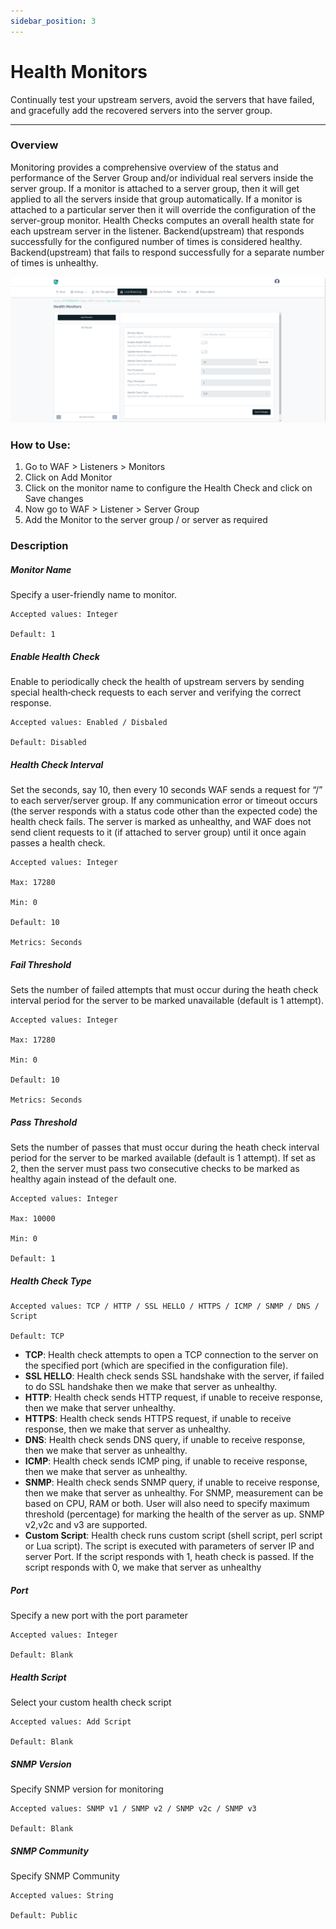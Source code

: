 ```yaml
---
sidebar_position: 3
---
```


# Health Monitors
Continually test your upstream servers, avoid the servers that have failed, and gracefully add the recovered servers into the server group.

---

### Overview
Monitoring provides a comprehensive overview of the status and performance of the Server Group and/or individual real servers inside the server group. If a monitor is attached to a server group, then it will get applied to all the servers inside that group automatically. If a monitor is attached to a particular server then it will override the configuration of the server-group monitor. Health Checks computes an overall health state for each upstream server in the listener. Backend(upstream) that responds successfully for the configured number of times is considered healthy. Backend(upstream) that fails to respond successfully for a separate number of times is unhealthy.

![Monitors](/img/waf/v8/docs/WAFhealthmonitor.png)

### How to Use:

1. Go to WAF > Listeners > Monitors
2. Click on Add Monitor
3. Click on the monitor name to configure the Health Check and click on Save changes
4. Now go to WAF > Listener > Server Group 
5. Add the Monitor to the server group / or server as required  

### Description

##### **Monitor Name**
Specify a user-friendly name to monitor.  

    Accepted values: Integer

    Default: 1  

##### **Enable Health Check**
Enable to periodically check the health of upstream servers by sending special health‑check requests to each server and verifying the correct response.  

    Accepted values: Enabled / Disbaled

    Default: Disabled 

##### **Health Check Interval**
Set the seconds, say 10, then every 10 seconds WAF sends a request for “/” to each server/server group. If any communication error or timeout occurs (the server responds with a status code other than the expected code) the health check fails. The server is marked as unhealthy, and WAF does not send client requests to it (if attached to server group) until it once again passes a health check.

    Accepted values: Integer

    Max: 17280

    Min: 0

    Default: 10  

    Metrics: Seconds

##### **Fail Threshold**
Sets the number of failed attempts that must occur during the heath check interval period for the server to be marked unavailable (default is 1 attempt).  

    Accepted values: Integer

    Max: 17280

    Min: 0

    Default: 10  

    Metrics: Seconds

##### **Pass Threshold**
Sets the number of passes that must occur during the heath check interval period for the server to be marked available (default is 1 attempt). If set as 2, then the server must pass two consecutive checks to be marked as healthy again instead of the default one.  

    Accepted values: Integer

    Max: 10000

    Min: 0

    Default: 1

##### **Health Check Type**

    Accepted values: TCP / HTTP / SSL HELLO / HTTPS / ICMP / SNMP / DNS / Script

    Default: TCP  

 - **TCP**: 
Health check attempts to open a TCP connection to the server on the specified port (which are specified in the configuration file).
 - **SSL HELLO**:
Health check sends SSL handshake with the server, if failed to do SSL handshake then we make that server as unhealthy.
 - **HTTP**: 
Health check sends HTTP request, if unable to receive response, then we make that server unhealthy.
 - **HTTPS**: 
Health check sends HTTPS request, if unable to receive response, then we make that server as unhealthy.  
 - **DNS**: 
Health check sends DNS query, if unable to receive response, then we make that server as unhealthy.  
 - **ICMP**: 
Health check sends ICMP ping, if unable to receive response, then we make that server as unhealthy.  
 - **SNMP**: 
Health check sends SNMP query, if unable to receive response, then we make that server as unhealthy. For SNMP, measurement can be based on CPU, RAM or both. User will also need to specify maximum threshold (percentage) for marking the health of the server as up. SNMP v2,v2c and v3 are supported.  
 - **Custom Script**: 
Health check runs custom script (shell script, perl script or Lua script). The script is executed with parameters of server IP and server Port. If the script responds with 1, heath check is passed. If the script responds with 0, we make that server as unhealthy  

##### **Port**
Specify a new port with the port parameter

    Accepted values: Integer

    Default: Blank

##### **Health Script**
Select your custom health check script

    Accepted values: Add Script

    Default: Blank

##### **SNMP Version**
Specify SNMP version for monitoring

    Accepted values: SNMP v1 / SNMP v2 / SNMP v2c / SNMP v3

    Default: Blank

##### **SNMP Community**
Specify SNMP Community

    Accepted values: String

    Default: Public
